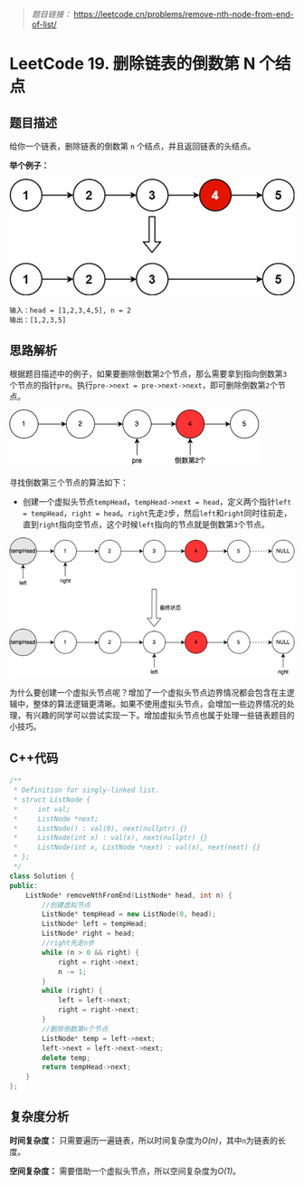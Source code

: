 > *题目链接：* https://leetcode.cn/problems/remove-nth-node-from-end-of-list/

# LeetCode 19. 删除链表的倒数第 N 个结点

## 题目描述

给你一个链表，删除链表的倒数第 `n` 个结点，并且返回链表的头结点。

**举个例子：**

![](../../pic/lc-0019-01.png)

```
输入：head = [1,2,3,4,5], n = 2
输出：[1,2,3,5]
```

## 思路解析

根据题目描述中的例子，如果要删除倒数第`2`个节点，那么需要拿到指向倒数第`3`个节点的指针`pre`。执行`pre->next = pre->next->next`，即可删除倒数第`2`个节点。

![](../../pic/lc-0019-02.png)

寻找倒数第三个节点的算法如下：

* 创建一个虚拟头节点`tempHead`，`tempHead->next = head`，定义两个指针`left = tempHead`，`right = head`。`right`先走`2`步，然后`left`和`right`同时往前走，直到`right`指向空节点，这个时候`left`指向的节点就是倒数第`3`个节点。

![](../../pic/lc-0019-03.png)

为什么要创建一个虚拟头节点呢？增加了一个虚拟头节点边界情况都会包含在主逻辑中，整体的算法逻辑更清晰。如果不使用虚拟头节点，会增加一些边界情况的处理，有兴趣的同学可以尝试实现一下。增加虚拟头节点也属于处理一些链表题目的小技巧。

## C++代码

```cpp
/**
 * Definition for singly-linked list.
 * struct ListNode {
 *     int val;
 *     ListNode *next;
 *     ListNode() : val(0), next(nullptr) {}
 *     ListNode(int x) : val(x), next(nullptr) {}
 *     ListNode(int x, ListNode *next) : val(x), next(next) {}
 * };
 */
class Solution {
public:
    ListNode* removeNthFromEnd(ListNode* head, int n) {
        //创建虚拟节点
        ListNode* tempHead = new ListNode(0, head);
        ListNode* left = tempHead;
        ListNode* right = head;
        //right先走n步
        while (n > 0 && right) {
            right = right->next;
            n -= 1;
        }
        while (right) {
            left = left->next;
            right = right->next;
        }
        //删除倒数第n个节点
        ListNode* temp = left->next;
        left->next = left->next->next;
        delete temp;
        return tempHead->next;
    }
};
```

## 复杂度分析

**时间复杂度：** 只需要遍历一遍链表，所以时间复杂度为*O(n)*，其中`n`为链表的长度。

**空间复杂度：** 需要借助一个虚拟头节点，所以空间复杂度为*O(1)*。
